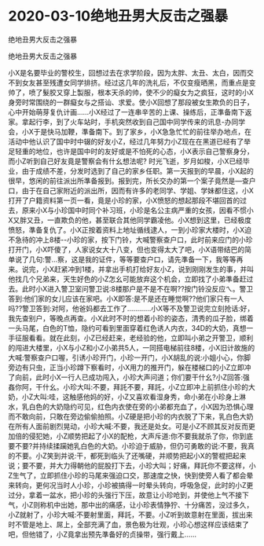 # 2020-03-10绝地丑男大反击之强暴



绝地丑男大反击之强暴



绝地丑男大反击之强暴


小X是名要毕业的警校生，回想过去在求学阶段，因为太胖、太丑、太白，因而交不到女友甚至残遭女同学排挤。经过这几年的洗礼后，不仅变瘦晒黑，而重点是变帅了，喷了髮胶又穿上製服，根本天杀的帅，使不少的癡女为之疯狂，这时的小X身旁时常围绕的一群癡女与之搭讪、求爱。使小X回想了那段被女生欺负的日子，心中开始萌芽复仇计画……小X经过了一连串辛苦的上课、操练后，正準备南下返家。拿起行李，到了火车站时，手机突然收到自己国中同学传来的讯息-办同学会，小X于是快马加鞭，準备南下。到了家乡，小X急急忙忙的前往举办地点，在活动中他认识了国中时中辍的好友小Z，经过几年努力小Z现在在黑道已经有了举足轻重的地位，也许是国中时的友好或是不怕死的心态，小X表示自己警察身分，而小Z听到自己好友竟是警察会有什幺想法呢?  时光飞逝，岁月如梭，小X已经毕业，由于成绩不差，分发时选到了自己的家乡任职。第一天报到的早晨，小X起的很早，悠闲的前往派出所準备报到。报到完，所长交办的第一个案子竟然是—查户口，由于在自己家附近的派出所，因而有许多的老同学、学姐、学妹都住这，小X打开了户籍资料第一页一看，竟是小珍的家，小X愤怒的想起那段不堪回首的过去，原来小X与小珍国中时同个补习班，小珍是名公主病严重的女孩，因看不惯小X又胖又丑，一直欺负的他，甚至联合其他同学霸凌他。小X想到这里，已经极度愤怒，準备复仇了。小X正按着资料上地址循线逮人，一到小珍家大楼时，小X迫不急待的冲上8楼--小珍的家，按下门铃，大喊警察查户口，此时前来应门的小珍打开门，小X吓傻了，人家说女大十八变，但也变得太大了吧，小X语带结巴的简单说了几句:警…察，这是我的证件，等等要查户口，请先準备一下，我等等再来。说完，小X赶紧冲到1楼，并拿出手机打给好友小Z，说到刚刚发生的事，并叫他找几个兄弟来，天生好色的小Z怎幺可能放弃这个机会，立即找了小弟準备赶过去。此时小X进入警卫室问警卫说:8楼那户是不是不在啊??按门铃没反应ㄟ。警卫答到:他们家的女儿应该在家吧。小X即答:是不是还在睡觉啊??他们家只有一人吗??警卫答到:对阿，他爸妈都去工作了…………小X等不及警卫说完立刻抢话:好，我先查别户，等晚点再查。小X此时不时的想着小珍的姿态，清秀的瓜子脸，绑着一头马尾，白色的T恤，隐约可看到里面穿着红色诱人内衣，34D的大奶，真想一手征服看看。就在此刻，小Z已经赶来，老经验的他，立即叫小弟之开警卫，顺利的闯进大楼里，小X与小Z和小Z小弟共5人，一同搭电梯前往8楼，小X旧计故施的大喊:警察查户口喔，引诱小珍开门，小珍一开门，小X胡乱的说:小姐小心，你脚旁边有只虫，正当小珍蹲下察看时，小X用力的推开门，躲在楼梯口的小Z立即冲了向前，此时小X一行人已成功闯入，小珍大声问道；你们要干什幺?小Z回答:强姦你阿，干什幺。小珍大叫:不要，拜託不要，拜託，小Z立即冲上前抓住小珍的大奶，小Z大叫:哇，这触感他妈的好，小Z又喜欢看湿身秀，命小弟在小珍身上淋水，乳白色的大奶隐约可见，红色内衣使在旁的小弟都充血了，小X因为恐惧心理而不敢向前，只敢在旁边偷偷拍照。小Z硬是把小珍的内衣脱了下来，乳白色大奶在所有人面前剧烈晃动，小珍大喊:不要，我还是处女。可是小Z不顾其反对反而更加倍的侵犯她，小Z顺势把起了小X的配枪，大声斥道:你不要我就杀了你，你到底要不要?并持续揉躏她乳白色的大奶。小珍迫于威胁，但仍可勇敢的说:不要，我真的不要。小Z笑到并说:干，都死到临头了还嘴硬，并顺势把起小X的警棍把起来说；要不要，并大力得朝他的屁股打下去，小珍大叫；好痛，拜託你不要这样，小Z生气了，立即抓住小珍的马尾来强迫口交，那速度之快，快到使旁人看了都会晕来转向，更何况当时人小珍，小珍被搞得一时晕头转向，呼吸急促，此时的小Z更过分，拿着一盆水，把小珍的头强行下压，故意让小珍呛到，并使他上气不接下气，小Z则称机中出她，那中出的痛感，让小珍表情狰狞、十分痛苦，没过多久，小Z就射了，小珍大喊:不要射里面，拜託，不要。小Z听到故意射在里面，拔出来时不管是地上、屌上，全部充满了血，景色极为壮观，小珍心想这样应该结束了吧，但他错了，小Z竟拿出预先準备好的贞操带，强行戴上……
            

